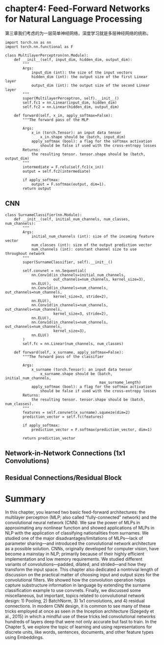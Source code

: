 # chapter4: Feed-Forward Networks for Natural Language Processing

第三章我们考虑的为一层简单神经网络，深度学习就是多层神经网络的统称。

```
import torch.nn as nn
import torch.nn.functional as F

class MultilayerPerceptron(nn.Module):
    def __init__(self, input_dim, hidden_dim, output_dim):
        """
        Args:
            input_dim (int): the size of the input vectors
            hidden_dim (int): the output size of the first Linear layer
            output_dim (int): the output size of the second Linear layer
        """
        super(MultilayerPerceptron, self).__init__()
        self.fc1 = nn.Linear(input_dim, hidden_dim)
        self.fc2 = nn.Linear(hidden_dim, output_dim)

    def forward(self, x_in, apply_softmax=False):
        """The forward pass of the MLP
        
        Args:
            x_in (torch.Tensor): an input data tensor 
                x_in.shape should be (batch, input_dim)
            apply_softmax (bool): a flag for the softmax activation
                should be false if used with the cross-entropy losses
        Returns:
            the resulting tensor. tensor.shape should be (batch, output_dim)
        """
        intermediate = F.relu(self.fc1(x_in))
        output = self.fc2(intermediate)
        
        if apply_softmax:
            output = F.softmax(output, dim=1).
        return output
```


## CNN

```
class SurnameClassifier(nn.Module):
    def __init__(self, initial_num_channels, num_classes, num_channels):
        """
        Args:
            initial_num_channels (int): size of the incoming feature vector
            num_classes (int): size of the output prediction vector
            num_channels (int): constant channel size to use throughout network
        """
        super(SurnameClassifier, self).__init__()
        
        self.convnet = nn.Sequential(
            nn.Conv1d(in_channels=initial_num_channels, 
                      out_channels=num_channels, kernel_size=3),
            nn.ELU(),
            nn.Conv1d(in_channels=num_channels, out_channels=num_channels, 
                      kernel_size=3, stride=2),
            nn.ELU(),
            nn.Conv1d(in_channels=num_channels, out_channels=num_channels, 
                      kernel_size=3, stride=2),
            nn.ELU(),
            nn.Conv1d(in_channels=num_channels, out_channels=num_channels, 
                      kernel_size=3),
            nn.ELU()
        )
        self.fc = nn.Linear(num_channels, num_classes)

    def forward(self, x_surname, apply_softmax=False):
        """The forward pass of the classifier
        
        Args:
            x_surname (torch.Tensor): an input data tensor
                x_surname.shape should be (batch, initial_num_channels,
                                           max_surname_length)
            apply_softmax (bool): a flag for the softmax activation
                should be false if used with the cross-entropy losses
        Returns:
            the resulting tensor. tensor.shape should be (batch, num_classes).
        """
        features = self.convnet(x_surname).squeeze(dim=2)
        prediction_vector = self.fc(features)

        if apply_softmax:
            prediction_vector = F.softmax(prediction_vector, dim=1)

        return prediction_vector
```


## Network-in-Network Connections (1x1 Convolutions)

## Residual Connections/Residual Block

# Summary

In this chapter, you learned two basic feed-forward architectures: the multilayer perceptron (MLP; also called “fully-connected” network) and the convolutional neural network (CNN). We saw the power of MLPs in approximating any nonlinear function and showed applications of MLPs in NLP with the application of classifying nationalities from surnames. We studied one of the major disadvantages/limitations of MLPs—lack of parameter sharing—and introduced the convolutional network architecture as a possible solution. CNNs, originally developed for computer vision, have become a mainstay in NLP; primarily because of their highly efficient implementation and low memory requirements. We studied different variants of convolutions—padded, dilated, and strided—and how they transform the input space. This chapter also dedicated a nontrivial length of discussion on the practical matter of choosing input and output sizes for the convolutional filters. We showed how the convolution operation helps capture substructure information in language by extending the surname classification example to use convnets. Finally, we discussed some miscellaneous, but important, topics related to convolutional network design: 1) Pooling, 2) BatchNorm, 3) 1x1 convolutions, and 4) residual connections. In modern CNN design, it is common to see many of these tricks employed at once as seen in the Inception architecture (Szegedy et al., 2015) in which a mindful use of these tricks led convolutional networks hundreds of layers deep that were not only accurate but fast to train. In the Chapter 5, we explore the topic of learning and using representations for discrete units, like words, sentences, documents, and other feature types using Embeddings.

